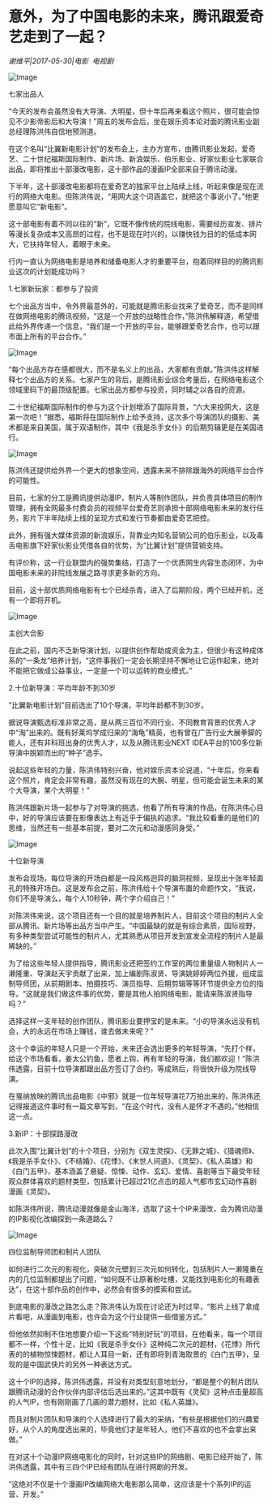# 意外，为了中国电影的未来，腾讯跟爱奇艺走到了一起？

*谢维平|2017-05-30|电影 
                                                电视剧*

![Image](http://p3.pstatp.com/large/22d600048ae45b7efe1e)

七家出品人

“今天的发布会虽然没有大导演、大明星，但十年后再来看这个照片，很可能会惊见不少影帝影后和大导演！”周五的发布会后，坐在娱乐资本论对面的腾讯影业副总经理陈洪伟自信地预测道。

在这个名叫“比翼新电影计划”的发布会上，主办方宣布，由腾讯影业发起，爱奇艺、二十世纪福斯国际制作、新片场、新浪娱乐、伯乐影业、好家伙影业七家联合出品，即将推出十部漫改电影，这十部作品的漫画IP全部来自于腾讯动漫。

下半年，这十部漫改电影都将在爱奇艺的独家平台上陆续上线，听起来像是现在流行的网络大电影。但陈洪伟说，“用网大这个词涵盖它，就把这个事说小了。”他更愿意叫它“新电影”。

这十部电影有着不同以往的“新”，它既不像传统的院线电影，需要经历宣发、排片等漫长复杂成本又高昂的过程，也不是现在时兴的，以赚快钱为目的的低成本网大，它扶持年轻人，着眼于未来。

行内一直认为网络电影是培养和储备电影人才的重要平台，抱着同样目的的腾讯影业这次的计划能成功吗？

1.七家新玩家：都参与了投资

七个出品方当中，令外界最意外的，可能就是腾讯影业找来了爱奇艺，而不是同样在做网络电影的腾讯视频，“这是一个开放的战略性合作，”陈洪伟解释道，希望借此给外界传递一个信息，“我们是一个开放的平台，能够跟爱奇艺合作，也可以跟市面上所有的平台合作。”

![Image](http://p9.pstatp.com/large/22d70003db4438ed5d9f)

“每个出品方存在感都很大，而不是名义上的出品，大家都有贡献。”陈洪伟这样解释七个出品方的关系。七家产生的背后，是腾讯影业综合考量后，在网络电影这个领域里码下的最顶级配置。七家出品方都参与投资，同时辅之以各自的资源。

二十世纪福斯国际制作的参与为这个计划增添了国际背景，“六大来投网大，这是第一次吧！”据悉，福斯将在国际制作上给予支持，这次多个导演团队的摄影、美术都是来自美国，属于双语制作，其中《我是杀手女仆》的后期剪辑更是在美国进行。

![Image](http://p3.pstatp.com/large/22d800022680481d2aff)

陈洪伟还提供给外界一个更大的想象空间，透露未来不排除跟海外的网络平台合作的可能性。

目前，七家的分工是腾讯提供动漫IP，制片人等制作团队，并负责具体项目的制作管理，拥有全网最多付费会员的视频平台爱奇艺则承担十部网络电影未来的发行任务，影片下半年陆续上线的呈现方式和发行节奏都由爱奇艺把控。

此外，拥有强大媒体资源的新浪娱乐，背靠业内知名营销公司的伯乐影业，以及毒舌电影旗下好家伙影业凭借各自的优势，为“比翼计划”提供营销支持。

有评价称，这一行业联盟内的强势集结，打造了一个优质网生内容生态闭环，为中国电影未来的非院线发展之路寻求更多新的方向。

目前，这十部优质网络电影有七个已经杀青，进入了后期阶段，两个已经开机，还有一个即将开机。

![Image](http://p3.pstatp.com/large/24280001e89641ae886b)

主创大合影

在此之前，国内不乏新导演计划，以提供创作帮助或资金为主，但很少有这种成体系的“一条龙”培养计划，“这件事我们一定会长期坚持不懈地让它运作起来，绝对不能把它做成公益事业，一定是一个可以运转的商业模式。”

2.十位新导演：平均年龄不到30岁

“比翼新电影计划”目前选出了10个导演，平均年龄都不到30岁。

据说导演甄选标准非常之高，是从两三百位不同行业、不同教育背景的优秀人才中“淘”出来的。既有好莱坞学成归来的“海龟”精英，也有曾在广告行业大展拳脚的能人，还有非科班出身的优秀人才，以及从腾讯影业NEXT IDEA平台的100多位新导演中脱颖而出的“种子”选手。

说起这些年轻的力量，陈洪伟特别兴奋，他对娱乐资本论说道，“十年后，你来看这个照片，肯定会非常有趣，虽然没有现在的大腕、明星，但可能会诞生未来的某个大导演，某个大明星！”

陈洪伟跟新片场一起参与了对导演的挑选，他看了所有导演的作品，在陈洪伟心目中，好的导演应该要在影像表达上有近乎于偏执的追求。“我比较看重的是他们的思维，当然还有一些基本前提，要对二次元和动漫感同身受。”

![Image](http://p9.pstatp.com/large/22d70003db4591af0092)

十位新导演

发布会现场，每位导演的开场白都是一段风格迥异的脑洞视频，呈现出十张年轻面孔的特殊开场白。这是发布会之前，陈洪伟给十个导演布置的命题作文，“我说，你们不是导演么，每个人10秒钟，两个字介绍自己！”

对陈洪伟来说，这个项目还有一个目的就是培养制片人，目前这个项目的制片人全部从腾讯、新片场等出品方当中产生。“中国最缺的就是有综合素质，国际视野，有多种类型尝试可能性的制片人，尤其熟悉从项目开发到宣发全流程的制片人是最稀缺的。”

为了给这些年轻人提供指导，腾讯影业还把签约工作室的两位重量级人物制片人一濑隆重、导演赵天宇贡献了出来，加上编剧陈淑贤、导演姚婷婷两位外援，组成监制导师团，从前期剧本、拍摄技巧、演员指导、后期剪辑等等环节提供全方位的指导。“这就是我们做这件事的优势，要是其他人拍网络电影，能请来陈淑贤指导吗？”

选择这样一支年轻的创作团队，腾讯影业要押宝的是未来。“小的导演永远没有机会，大的永远在市场上赚钱，谁去做未来呢？”

这十个幸运的年轻人只是一个开始，未来还会选出更多的年轻导演，“先打个样，给这个市场看看，姜太公钓鱼，愿者上钩，再有年轻的导演，我们都欢迎！”陈洪伟透露，目前十位导演都跟出品方签订了合约，等成熟后，将很快升级为院线导演。

在戛纳放映的腾讯出品电影《中邪》就是一位年轻导演花7万拍出来的，陈洪伟还记得报道这件事时有一篇文章写到，“在这个时代，没有人是怀才不遇的。”他相信这一点。

3.新IP：十部探路漫改

此次入围“比翼计划”的十个项目，分别为《双生灵探》、《无罪之城》、《猎魂师》、《我是杀手女仆》、《不结婚》、《花悸》、《末世人间道》、《灵契》、《私人英雄》和《白门五甲》，基本涵盖了悬疑、惊悚、动作、玄幻、爱情、喜剧等当下最受年轻观众群体喜欢的题材类型，包括累计已超过21亿点击的超人气都市玄幻动作喜剧漫画《灵契》。

如陈洪伟所说，腾讯动漫就像是金山海洋，选取了这十个IP来漫改，会为腾讯动漫的IP影视化改编探到一条道路么？

![Image](http://p1.pstatp.com/large/213e0004ed53c79c9a91)

四位监制导师团和制片人团队

如何进行二次元的影视化，突破次元壁到三次元如何转化，包括制片人一濑隆重在内的几位监制都提出了问题，“如何既不让原著粉吐槽，又能找到电影化的有趣表达”，在这十部作品的创作中，必然会有很多的摸索和尝试。

到底电影的漫改之路怎么走？陈洪伟认为现在讨论还为时过早，“影片上线了拿成片看吧，从漫画到电影，也许会为这个行业提供一些借鉴方式。”

但他依然抑制不住地想要介绍一下这些“特别好玩”的项目，在他看来，每一个项目都不一样，个性十足，比如《我是杀手女仆》这种纯二次元的题材，《花悸》所代表的的植物惊悚题材，都让人耳目一新，还有即将到青海取景的《白门五甲》，呈现的是中国武侠片的另外一种表达方式。

这十个IP的选择，陈洪伟透露，并没有对类型刻意地划分，“都是整个的制片团队跟腾讯动漫的合作伙伴内部评估后选出来的。”这其中既有《灵契》这种点击量超高的人气IP，也有刚刚画了几画的潜力题材，比如《私人英雄》。

而且对制片团队和导演的个人选择进行了最大的采纳，“有些是根据他们的兴趣爱好，从个人的角度选出来的，毕竟他们才是年轻人，他们不喜欢的也不会拿出来做。”

在对这十个动漫IP网络电影化的同时，针对这些IP的网络剧、电影已经开始了，陈洪伟透露，其中有三四个IP已经有团队在进行网剧的开发。

“这绝对不仅是十个漫画IP改编网络大电影那么简单，这应该是十个系列IP的运营、开发。”

